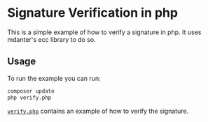 # Signature Verification in php

This is a simple example of how to verify a signature in php. It uses mdanter's ecc library to do so.

## Usage

To run the example you can run:

```bash
composer update
php verify.php
```

[`verify.php`](verify.php) contains an example of how to verify the signature.
